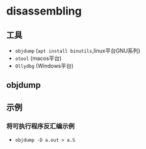 # disassembling

## 工具
- `objdump` (`apt install binutils`,linux平台GNU系列)
- `otool` (macos平台)
- `Ollydbg` (Windows平台)

## objdump

## 示例

### 将可执行程序反汇编示例
- `objdump -D a.out > a.S`